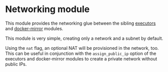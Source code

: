 # Networking module

This module provides the networking glue between the sibling [executors](https://registry.terraform.io/modules/sourcegraph/executors/google/5.1.0/submodules/executors) and [docker-mirror](https://registry.terraform.io/modules/sourcegraph/executors/google/5.1.0/submodules/docker-mirror) modules.

This module is very simple, creating only a network and a subnet by default.

Using the `nat` flag, an optional NAT will be provisioned in the network, too. This can be useful in conjunction with the `assign_public_ip` option of the executors and docker-mirror modules to create a private network without public IPs.
